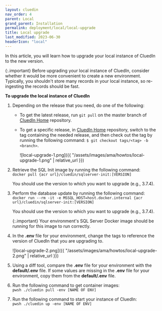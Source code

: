 ```yaml
---
layout: cluedin
nav_order: 4
parent: Local
grand_parent: Installation
permalink: deployment/local/local-upgrade
title: Local upgrade
last_modified: 2023-06-30
headerIcon: "local"
---
```


In this article, you will learn how to upgrade your local instance of CluedIn to the new version.

{:.important}
Before upgrading your local instance of CluedIn, consider whether it would be more convenient to create a new environment. Typically, you shouldn't store many records in your local instance, so re-ingesting the records should be fast.

**To upgrade the local instance of CluedIn**

1. Depending on the release that you need, do one of the following:

    - To get the latest release, run `git pull` on the master branch of [CluedIn Home](https://github.com/CluedIn-io/Home) repository.

    - To get a specific release, in [CluedIn Home](https://github.com/CluedIn-io/Home) repository, switch to the tag containing the needed release, and then check out the tag by running the following command: `$ git checkout tags/<tag> -b <branch>`.

        ![local-upgrade-1.png]({{ "/assets/images/ama/howtos/local-upgrade-1.png" | relative_url }})

1. Retrieve the SQL Init image by running the following command:  
`docker pull {acr url}/cluedin/sqlserver-init:[VERSION]`

    You should use the version to which you want to upgrade (e.g., 3.7.4).

1. Perform the database update by running the following command:  
`docker run --rm -it -e MSSQL_HOST=host.docker.internal {acr url}/cluedin/sqlserver-init:[VERSION]`

    You should use the version to which you want to upgrade (e.g., 3.7.4).

    {:.important}
    Your environment's SQL Server Docker image should be running for this image to run correctly.

1. In the **.env** file for your environment, change the tags to reference the version of CluedIn that you are upgrading to.

    ![local-upgrade-2.png]({{ "/assets/images/ama/howtos/local-upgrade-2.png" | relative_url }})

1. Using a diff tool, compare the **.env** file for your environment with the **default/.env** file. If some values are missing in the **.env** file for your environment, copy them from the **default/.env** file.

1. Run the following command to get container images:  
`pwsh ./cluedin pull -env [NAME OF ENV]`

1. Run the following command to start your instance of CluedIn:  
`pwsh ./cluedin up -env [NAME OF ENV]`
